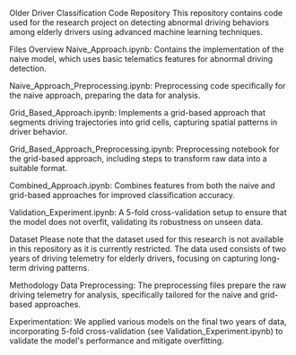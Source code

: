Older Driver Classification Code Repository
This repository contains code used for the research project on detecting abnormal driving behaviors among elderly drivers using advanced machine learning techniques.



Files Overview
Naive_Approach.ipynb: Contains the implementation of the naive model, which uses basic telematics features for abnormal driving detection.

Naive_Approach_Preprocessing.ipynb: Preprocessing code specifically for the naive approach, preparing the data for analysis.

Grid_Based_Approach.ipynb: Implements a grid-based approach that segments driving trajectories into grid cells, capturing spatial patterns in driver behavior.

Grid_Based_Approach_Preprocessing.ipynb: Preprocessing notebook for the grid-based approach, including steps to transform raw data into a suitable format.

Combined_Approach.ipynb: Combines features from both the naive and grid-based approaches for improved classification accuracy.

Validation_Experiment.ipynb: A 5-fold cross-validation setup to ensure that the model does not overfit, validating its robustness on unseen data.


Dataset
Please note that the dataset used for this research is not available in this repository as it is currently restricted. The data used consists of two years of driving telemetry for elderly drivers, focusing on capturing long-term driving patterns.

Methodology
Data Preprocessing: The preprocessing files prepare the raw driving telemetry for analysis, specifically tailored for the naive and grid-based approaches.

Experimentation: We applied various models on the final two years of data, incorporating 5-fold cross-validation (see Validation_Experiment.ipynb) to validate the model's performance and mitigate overfitting.
